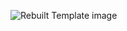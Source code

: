 ![Rebuilt Template image](https://github.com/Naveen-PB/TemplateRebuild/assets/157204900/a82c0657-8a05-4bd9-9d13-9ef1e37d50bd)

